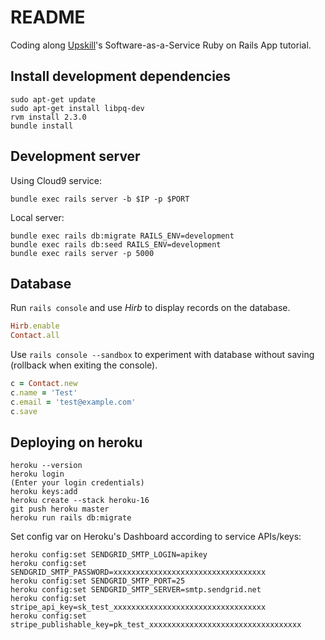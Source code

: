 # README

Coding along [Upskill](http://upskillcourses.com)'s Software-as-a-Service Ruby on Rails App tutorial.

## Install development dependencies

```
sudo apt-get update
sudo apt-get install libpq-dev
rvm install 2.3.0
bundle install
```

## Development server

Using Cloud9 service:

```
bundle exec rails server -b $IP -p $PORT 
```

Local server:

```
bundle exec rails db:migrate RAILS_ENV=development
bundle exec rails db:seed RAILS_ENV=development
bundle exec rails server -p 5000
```

## Database

Run `rails console` and use *Hirb* to display records on the database.

~~~ruby
Hirb.enable
Contact.all
~~~

Use `rails console --sandbox` to experiment with database without saving (rollback when exiting the console).

~~~ruby
c = Contact.new
c.name = 'Test'
c.email = 'test@example.com'
c.save
~~~

## Deploying on heroku

```
heroku --version
heroku login
(Enter your login credentials)
heroku keys:add
heroku create --stack heroku-16
git push heroku master
heroku run rails db:migrate
```

Set config var on Heroku's Dashboard according to service APIs/keys:

```
heroku config:set SENDGRID_SMTP_LOGIN=apikey
heroku config:set SENDGRID_SMTP_PASSWORD=xxxxxxxxxxxxxxxxxxxxxxxxxxxxxxxxxx
heroku config:set SENDGRID_SMTP_PORT=25
heroku config:set SENDGRID_SMTP_SERVER=smtp.sendgrid.net
heroku config:set stripe_api_key=sk_test_xxxxxxxxxxxxxxxxxxxxxxxxxxxxxxxxxx
heroku config:set stripe_publishable_key=pk_test_xxxxxxxxxxxxxxxxxxxxxxxxxxxxxxxxxx
```
